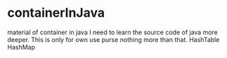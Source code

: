 # containerInJava
material of container in java
I need to learn the source code of java more deeper.
This is only for own use purse nothing more than that.
	HashTable
	HashMap
